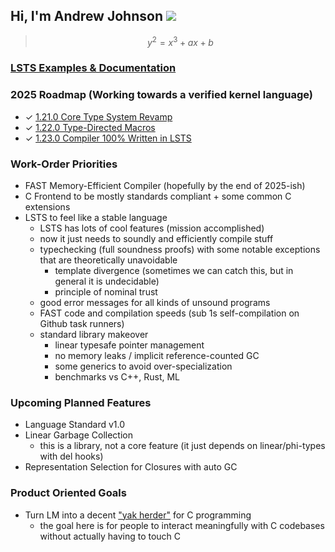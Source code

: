 ## Hi, I'm Andrew Johnson ![](https://komarev.com/ghpvc/?username=andrew-johnson-4)

> $$ y^2 = x^3 + ax + b $$

### [LSTS Examples & Documentation](https://andrew-johnson-4.github.io/lsts-language-reference/)

### 2025 Roadmap (Working towards a verified kernel language)

* ✓ [1.21.0 Core Type System Revamp](https://github.com/Lambda-Mountain-Compiler-Backend/lambda-mountain/releases/tag/1.21.0)
* ✓ [1.22.0 Type-Directed Macros](https://github.com/Lambda-Mountain-Compiler-Backend/lambda-mountain/releases/tag/1.22.0)
* ✓ [1.23.0 Compiler 100% Written in LSTS](https://github.com/Lambda-Mountain-Compiler-Backend/lambda-mountain/releases/tag/1.23.0)

### Work-Order Priorities

* FAST Memory-Efficient Compiler (hopefully by the end of 2025-ish)
* C Frontend to be mostly standards compliant + some common C extensions
* LSTS to feel like a stable language
   * LSTS has lots of cool features (mission accomplished)
   * now it just needs to soundly and efficiently compile stuff
   * typechecking (full soundness proofs) with some notable exceptions that are theoretically unavoidable
      * template divergence (sometimes we can catch this, but in general it is undecidable)
      * principle of nominal trust
   * good error messages for all kinds of unsound programs
   * FAST code and compilation speeds (sub 1s self-compilation on Github task runners)
   * standard library makeover
      * linear typesafe pointer management
      * no memory leaks / implicit reference-counted GC
      * some generics to avoid over-specialization
      * benchmarks vs C++, Rust, ML

### Upcoming Planned Features
* Language Standard v1.0
* Linear Garbage Collection
   * this is a library, not a core feature (it just depends on linear/phi-types with del hooks)
* Representation Selection for Closures with auto GC

### Product Oriented Goals
* Turn LM into a decent ["yak herder"](https://github.com/Lambda-Mountain-Compiler-Backend/lambda-mountain/wiki/Unopinionated-Philosophy#yak-herding-not-yak-shaving) for C programming
   * the goal here is for people to interact meaningfully with C codebases without actually having to touch C
